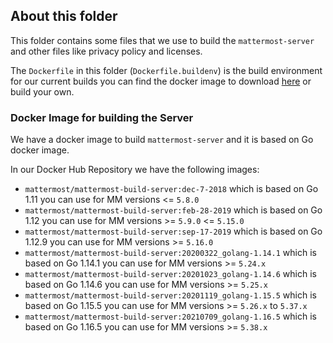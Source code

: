 ## About this folder

This folder contains some files that we use to build the `mattermost-server` and other files like privacy policy and licenses.

The `Dockerfile` in this folder (`Dockerfile.buildenv`) is the build environment for our current builds you can find the docker image to download [here](https://hub.docker.com/r/mattermost/mattermost-build-server/tags/) or build your own.



### Docker Image for building the Server

We have a docker image to build `mattermost-server` and it is based on Go docker image.

In our Docker Hub Repository we have the following images:

- `mattermost/mattermost-build-server:dec-7-2018` which is based on Go 1.11 you can use for MM versions <= `5.8.0`
- `mattermost/mattermost-build-server:feb-28-2019` which is based on Go 1.12 you can use for MM versions >= `5.9.0` <= `5.15.0`
- `mattermost/mattermost-build-server:sep-17-2019` which is based on Go 1.12.9 you can use for MM versions >= `5.16.0`
- `mattermost/mattermost-build-server:20200322_golang-1.14.1` which is based on Go 1.14.1 you can use for MM versions >= `5.24.x`
- `mattermost/mattermost-build-server:20201023_golang-1.14.6` which is based on Go 1.14.6 you can use for MM versions >= `5.25.x`
- `mattermost/mattermost-build-server:20201119_golang-1.15.5` which is based on Go 1.15.5 you can use for MM versions >= `5.26.x` to `5.37.x`
- `mattermost/mattermost-build-server:20210709_golang-1.16.5` which is based on Go 1.16.5 you can use for MM versions >= `5.38.x`
